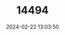 ---
title: "14494"
category: "Barbatula barbatula"
draft: false
date: 2024-02-22 13:03:50
languages:
  English: ["Lobo europeo", "European Stone Loach"]
  Slovenian: ["Babica"]
  German: ["Bachschmerle"]
  Dutch; Flemish: ["Bermpje"]
  Croatian: ["Brkica"]
  Romanian: ["Grindel"]
  Swedish: ["Grönling"]
  Hungarian: ["Kivennuoliainen", "Kövi csík"]
  French: ["Loche franche"]
  Czech: ["Mřenka mramorovaná"]
  Polish: ["Śliz pospolity"]
  Slovak: ["Slíž severný"]
  Lithuanian: ["Šlyžys"]
  Norwegian: ["Smerling"]
  Estonian: ["Trulling"]
  Greek, Modern (1453-): ["Βίνος"]
  Serbian: ["Бркица"]
  Belarusian: ["Галец звычайны"]
  Bulgarian: ["Гулеш"]
  Ukrainian: ["Слиж європейський"]
  Russian: ["Усатый голец"]
---
